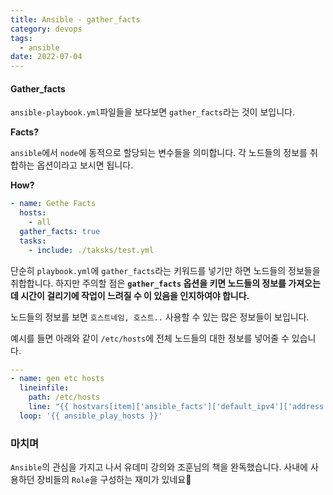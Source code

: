 ```yaml
---
title: Ansible - gather_facts
category: devops
tags:
  - ansible
date: 2022-07-04
---
```


#### Gather_facts

`ansible-playbook.yml`파일들을 보다보면 `gather_facts`라는 것이 보입니다.

**Facts?**

`ansible`에서 `node`에 동적으로 할당되는 변수들을 의미합니다. 각 노드들의 정보를 취합하는 옵션이라고 보시면 됩니다.

**How?**

```yaml
- name: Gethe Facts
  hosts:
    - all
  gather_facts: true
  tasks:
    - include: ./taksks/test.yml
```

단순히 `playbook.yml`에 `gather_facts`라는 키워드를 넣기만 하면 노드들의 정보들을 취합합니다. 하지만 주의할 점은 **`gather_facts` 옵션을 키면 노드들의 정보를 가져오는데 시간이 걸리기에 작업이 느려질 수 이 있음을 인지하여야 합니다.**

노드들의 정보를 보면 `호스트네임, 호스트..` 사용할 수 있는 많은 정보들이 보입니다.

예시를 들면 아래와 같이 `/etc/hosts`에 전체 노드들의 대한 정보를 넣어줄 수 있습니다.

```yaml
---
- name: gen etc hosts
  lineinfile:
    path: /etc/hosts
    line: "{{ hostvars[item]['ansible_facts']['default_ipv4']['address'] }} {{ hostvars[item]['ansible_facts']['hostname'] }}"
  loop: '{{ ansible_play_hosts }}'
```

### 마치며

`Ansible`의 관심을 가지고 나서 유데미 강의와 조훈님의 책을 완독했습니다. 사내에 사용하던 장비들의 `Role`을 구성하는 재미가 있네요🙂
